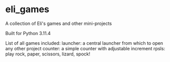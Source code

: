 # eli_games
A collection of Eli's games and other mini-projects

Built for Python 3.11.4

List of all games included:
launcher: a central launcher from which to open any other project
counter: a simple counter with adjustable increment
rpsls: play rock, paper, scissors, lizard, spock!
